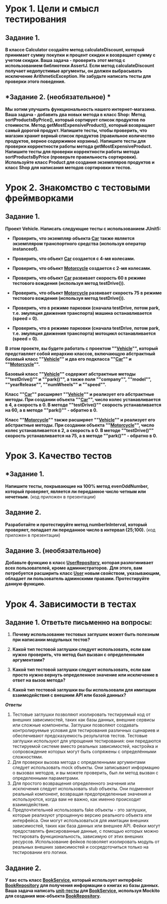 # Урок 1. Цели и смысл тестирования

## Задание 1.
**В классе Calculator создайте метод calculateDiscount,
который принимает сумму покупки и процент скидки и возвращает сумму с учетом скидки.
Ваша задача - проверить этот метод с использованием библиотеки AssertJ.
Если метод calculateDiscount получает недопустимые аргументы, он должен выбрасывать
исключение ArithmeticException. Не забудьте написать тесты для проверки этого поведения.**

## *Задание 2. (необязательное) *
**Мы хотим улучшить функциональность нашего интернет-магазина. Ваша задача - добавить два новых
метода в класс Shop:**
**Метод sortProductsByPrice(), который сортирует список продуктов по стоимости.
Метод getMostExpensiveProduct(), который возвращает самый дорогой продукт.
Напишите тесты, чтобы проверить, что магазин хранит верный список
продуктов (правильное количество продуктов, верное содержимое корзины).
Напишите тесты для проверки корректности работы метода getMostExpensiveProduct.** 
**Напишите тесты для проверки корректности работы метода sortProductsByPrice (проверьте правильность сортировки).
Используйте класс Product для создания экземпляров продуктов и класс Shop для написания методов сортировки и тестов.**

# Урок 2. Знакомство с тестовыми фреймворками
## Задание 1.

**Проект Vehicle. Написать следующие тесты с использованием JUnit5:**

- **Проверить, что экземпляр объекта [Car](src/main/java/homework2/Car.java) также является экземпляром
транспортного средства (используя оператор instanceof).**

- **Проверить, что объект [Car](src/main/java/homework2/Car.java) создается с 4-мя колесами.**

- **Проверить, что объект [Motorcycle](src/main/java/homework2/Motorcycle.java) создается с 2-мя колесами.**

- **Проверить, что объект [Car](src/main/java/homework2/Car.java) развивает скорость 60 в режиме тестового
вождения (используя метод testDrive()).**

- **Проверить, что объект [Motorcycle](src/main/java/homework2/Motorcycle.java) развивает скорость 75 в режиме
тестового вождения (используя метод testDrive()).**

- **Проверить, что в режиме парковки (сначала testDrive, потом park, т.е. эмуляция движения транспорта) машина
останавливается (speed = 0).**

- **Проверить, что в режиме парковки (сначала testDrive, потом park, т.е. эмуляция движения транспорта) мотоцикл
останавливается (speed = 0).**

**В этом проекте, вы будете работать с проектом ""[Vehicle](src/main/java/homework2/Vehicle.java)"", который представляет
собой иерархию классов, включающую абстрактный базовый класс ""[Vehicle](src/main/java/homework2/Vehicle.java)"" и два
его подкласса ""[Car](src/main/java/homework2/Car.java)"" и ""[Motorcycle](src/main/java/homework2/Motorcycle.java)"".**

**Базовый класс ""[Vehicle](src/main/java/homework2/Vehicle.java)"" содержит абстрактные методы ""testDrive()"" и
""park()"", а также поля ""company"", ""model"", ""yearRelease"", ""numWheels"" и ""speed"".**

**Класс ""[Car](src/main/java/homework2/Car.java)"" расширяет ""[Vehicle](src/main/java/homework2/Vehicle.java)"" 
и реализует его абстрактные методы.
При создании объекта ""[Car](src/main/java/homework2/Car.java)"", число колес устанавливается в 4, а скорость в 0. 
В методе ""testDrive()"" скорость устанавливается на 60, а в методе ""park()"" - обратно в 0.**

**Класс ""[Motorcycle](src/main/java/homework2/Motorcycle.java)"" также расширяет
""[Vehicle](src/main/java/homework2/Vehicle.java)"" и реализует его абстрактные методы. 
При создании объекта ""[Motorcycle](src/main/java/homework2/Motorcycle.java)"", число колес устанавливается в 2,
а скорость в 0. 
В методе ""testDrive()"" скорость устанавливается на 75, а в методе ""park()"" - обратно в 0.**

# Урок 3. Качество тестов

## *Задание 1.

**Напишите тесты, покрывающие на 100% метод evenOddNumber, который проверяет, является ли переданное число четным или
нечетным.** (код приложен в презентации)

## Задание 2.

**Разработайте и протестируйте метод numberInInterval, который проверяет, попадает ли переданное число
в интервал (25;100).** (код приложен в презентации)

## Задание 3.  (необязательное)

**Добавьте функцию в класс [UserRepository](src/main/java/homework3/task3/UserRepository.java), 
которая разлогинивает всех пользователей, кроме администраторов.**
**Для этого, вам потребуется расширить класс [User](src/main/java/homework3/task3/User.java) новым свойством,
указывающим, обладает ли пользователь админскими правами. Протестируйте данную функцию.**

# Урок 4. Зависимости в тестах
## Задание 1. Ответьте письменно на вопросы:

1)  **Почему использование тестовых заглушек может быть полезным при написании модульных тестов?**

2) **Какой тип тестовой заглушки следует использовать, если вам нужно проверить, что метод был вызван с определенными аргументами?**

3) **Какой тип тестовой заглушки следует использовать, если вам просто нужно вернуть определенное значение или исключение
в ответ на вызов метода?**

4) **Какой тип тестовой заглушки вы бы использовали для имитации взаимодействия с внешним API или базой данных?**

**_Ответы_**
1. Тестовые заглушки позволяют изолировать тестируемый код от внешних зависимостей, таких как базы данных, 
внешние сервисы или сложные компоненты. 
Заглушки позволяют создавать контролируемые условия для тестирования различных сценариев и обеспечивают
предсказуемость результатов тестов. 
Тестовые заглушки используют для упрощения тестирования: они передаются тестируемой системе вместо реальных
зависимостей, настройка и сопровождение которых могут быть сопряжены с определёнными сложностями.
2. Для проверки вызова метода с определенными аргументами следует использовать mock объекты. Они записывают информацию
о вызовах методов, и вы можете проверить, был ли метод вызван с определенными параметрами.
3. Для простого возвращения определенного значения или исключения следует использовать stub объекты. 
Они подменяют реальный компонент, возвращая предопределенные значения и используются, когда вам не важно,
как именно происходит взаимодействие.
4. Предпочтительней использовать fake объекты - это заглушки, которые реализуют упрощенную версию реального объекта
или интерфейса. Они могут использоваться для имитации внешних зависимостей, таких как база данных или внешнее API.
Фейки могут предоставлять фиксированные данные, с помощью которых можно тестировать функциональность,
зависимую от этих внешних ресурсов. Использование фейков позволяет изолировать модуль от реальных внешних зависимостей
и сосредоточиться только на тестировании его логики.

## Задание 2.

**У вас есть класс [BookService](src/main/java/homework4/BookService.java), который использует
интерфейс [BookRepository](src/main/java/homework4/BookRepository.java) для получения информации о книгах из базы
данных. Ваша задача написать [unit-тесты](src/test/java/homework4/BookServiceTest.java) для [BookService](src/main/java/homework4/BookService.java), 
используя Mockito для создания мок-объекта [BookRepository](src/main/java/homework4/BookRepository.java).**